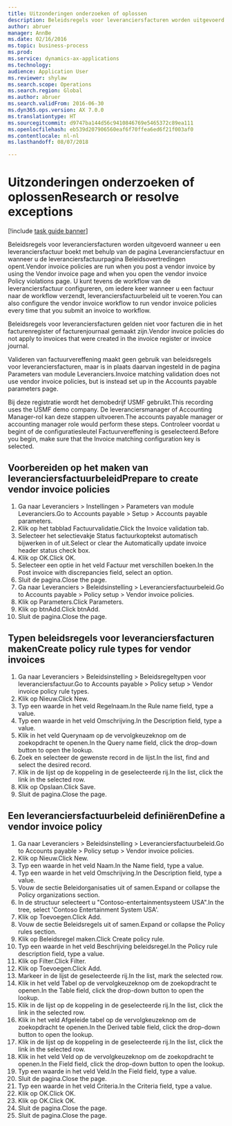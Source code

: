 ```yaml
--- 
title: Uitzonderingen onderzoeken of oplossen
description: Beleidsregels voor leveranciersfacturen worden uitgevoerd wanneer u een leveranciersfactuur boekt met behulp van de pagina Leveranciersfactuur en wanneer u de leveranciersfactuurpagina Beleidsovertredingen opent.
author: abruer
manager: AnnBe
ms.date: 02/16/2016
ms.topic: business-process
ms.prod: 
ms.service: dynamics-ax-applications
ms.technology: 
audience: Application User
ms.reviewer: shylaw
ms.search.scope: Operations
ms.search.region: Global
ms.author: abruer
ms.search.validFrom: 2016-06-30
ms.dyn365.ops.version: AX 7.0.0
ms.translationtype: HT
ms.sourcegitcommit: d9747ba144d56c9410846769e5465372c89ea111
ms.openlocfilehash: eb539d207906560eaf6f70ffea6ed6f21f003af0
ms.contentlocale: nl-nl
ms.lasthandoff: 08/07/2018

---
```

# <a name="research-or-resolve-exceptions"></a><span data-ttu-id="7c77c-103">Uitzonderingen onderzoeken of oplossen</span><span class="sxs-lookup"><span data-stu-id="7c77c-103">Research or resolve exceptions</span></span>

[!include [task guide banner](../../includes/task-guide-banner.md)]

<span data-ttu-id="7c77c-104">Beleidsregels voor leveranciersfacturen worden uitgevoerd wanneer u een leveranciersfactuur boekt met behulp van de pagina Leveranciersfactuur en wanneer u de leveranciersfactuurpagina Beleidsovertredingen opent.</span><span class="sxs-lookup"><span data-stu-id="7c77c-104">Vendor invoice policies are run when you post a vendor invoice by using the Vendor invoice page and when you open the vendor invoice Policy violations page.</span></span> <span data-ttu-id="7c77c-105">U kunt tevens de workflow van de leveranciersfactuur configureren, om iedere keer wanneer u een factuur naar de workflow verzendt, leveranciersfactuurbeleid uit te voeren.</span><span class="sxs-lookup"><span data-stu-id="7c77c-105">You can also configure the vendor invoice workflow to run vendor invoice policies every time that you submit an invoice to workflow.</span></span> 

<span data-ttu-id="7c77c-106">Beleidsregels voor leveranciersfacturen gelden niet voor facturen die in het facturenregister of facturenjournaal gemaakt zijn.</span><span class="sxs-lookup"><span data-stu-id="7c77c-106">Vendor invoice policies do not apply to invoices that were created in the invoice register or invoice journal.</span></span> 

<span data-ttu-id="7c77c-107">Valideren van factuurvereffening maakt geen gebruik van beleidsregels voor leveranciersfacturen, maar is in plaats daarvan ingesteld in de pagina Parameters van module Leveranciers.</span><span class="sxs-lookup"><span data-stu-id="7c77c-107">Invoice matching validation does not use vendor invoice policies, but is instead set up in the Accounts payable parameters page.</span></span>

<span data-ttu-id="7c77c-108">Bij deze registratie wordt het demobedrijf USMF gebruikt.</span><span class="sxs-lookup"><span data-stu-id="7c77c-108">This recording uses the USMF demo company.</span></span> <span data-ttu-id="7c77c-109">De leveranciersmanager of Accounting Manager-rol kan deze stappen uitvoeren.</span><span class="sxs-lookup"><span data-stu-id="7c77c-109">The accounts payable manager or accounting manager role would perform these steps.</span></span> <span data-ttu-id="7c77c-110">Controleer voordat u begint of de configuratiesleutel Factuurvereffening is geselecteerd.</span><span class="sxs-lookup"><span data-stu-id="7c77c-110">Before you begin, make sure that the Invoice matching configuration key is selected.</span></span>


## <a name="prepare-to-create-vendor-invoice-policies"></a><span data-ttu-id="7c77c-111">Voorbereiden op het maken van leveranciersfactuurbeleid</span><span class="sxs-lookup"><span data-stu-id="7c77c-111">Prepare to create vendor invoice policies</span></span>
1. <span data-ttu-id="7c77c-112">Ga naar Leveranciers > Instellingen > Parameters van module Leveranciers.</span><span class="sxs-lookup"><span data-stu-id="7c77c-112">Go to Accounts payable > Setup > Accounts payable parameters.</span></span>
2. <span data-ttu-id="7c77c-113">Klik op het tabblad Factuurvalidatie.</span><span class="sxs-lookup"><span data-stu-id="7c77c-113">Click the Invoice validation tab.</span></span>
3. <span data-ttu-id="7c77c-114">Selecteer het selectievakje Status factuurkoptekst automatisch bijwerken in of uit.</span><span class="sxs-lookup"><span data-stu-id="7c77c-114">Select or clear the Automatically update invoice header status check box.</span></span>
4. <span data-ttu-id="7c77c-115">Klik op OK.</span><span class="sxs-lookup"><span data-stu-id="7c77c-115">Click OK.</span></span>
5. <span data-ttu-id="7c77c-116">Selecteer een optie in het veld Factuur met verschillen boeken.</span><span class="sxs-lookup"><span data-stu-id="7c77c-116">In the Post invoice with discrepancies field, select an option.</span></span>
6. <span data-ttu-id="7c77c-117">Sluit de pagina.</span><span class="sxs-lookup"><span data-stu-id="7c77c-117">Close the page.</span></span>
7. <span data-ttu-id="7c77c-118">Ga naar Leveranciers > Beleidsinstelling > Leveranciersfactuurbeleid.</span><span class="sxs-lookup"><span data-stu-id="7c77c-118">Go to Accounts payable > Policy setup > Vendor invoice policies.</span></span>
8. <span data-ttu-id="7c77c-119">Klik op Parameters.</span><span class="sxs-lookup"><span data-stu-id="7c77c-119">Click Parameters.</span></span>
9. <span data-ttu-id="7c77c-120">Klik op btnAdd.</span><span class="sxs-lookup"><span data-stu-id="7c77c-120">Click btnAdd.</span></span>
10. <span data-ttu-id="7c77c-121">Sluit de pagina.</span><span class="sxs-lookup"><span data-stu-id="7c77c-121">Close the page.</span></span>

## <a name="create-policy-rule-types-for-vendor-invoices"></a><span data-ttu-id="7c77c-122">Typen beleidsregels voor leveranciersfacturen maken</span><span class="sxs-lookup"><span data-stu-id="7c77c-122">Create policy rule types for vendor invoices</span></span>
1. <span data-ttu-id="7c77c-123">Ga naar Leveranciers > Beleidsinstelling > Beleidsregeltypen voor leveranciersfactuur.</span><span class="sxs-lookup"><span data-stu-id="7c77c-123">Go to Accounts payable > Policy setup > Vendor invoice policy rule types.</span></span>
2. <span data-ttu-id="7c77c-124">Klik op Nieuw.</span><span class="sxs-lookup"><span data-stu-id="7c77c-124">Click New.</span></span>
3. <span data-ttu-id="7c77c-125">Typ een waarde in het veld Regelnaam.</span><span class="sxs-lookup"><span data-stu-id="7c77c-125">In the Rule name field, type a value.</span></span>
4. <span data-ttu-id="7c77c-126">Typ een waarde in het veld Omschrijving.</span><span class="sxs-lookup"><span data-stu-id="7c77c-126">In the Description field, type a value.</span></span>
5. <span data-ttu-id="7c77c-127">Klik in het veld Querynaam op de vervolgkeuzeknop om de zoekopdracht te openen.</span><span class="sxs-lookup"><span data-stu-id="7c77c-127">In the Query name field, click the drop-down button to open the lookup.</span></span>
6. <span data-ttu-id="7c77c-128">Zoek en selecteer de gewenste record in de lijst.</span><span class="sxs-lookup"><span data-stu-id="7c77c-128">In the list, find and select the desired record.</span></span>
7. <span data-ttu-id="7c77c-129">Klik in de lijst op de koppeling in de geselecteerde rij.</span><span class="sxs-lookup"><span data-stu-id="7c77c-129">In the list, click the link in the selected row.</span></span>
8. <span data-ttu-id="7c77c-130">Klik op Opslaan.</span><span class="sxs-lookup"><span data-stu-id="7c77c-130">Click Save.</span></span>
9. <span data-ttu-id="7c77c-131">Sluit de pagina.</span><span class="sxs-lookup"><span data-stu-id="7c77c-131">Close the page.</span></span>

## <a name="define-a-vendor-invoice-policy"></a><span data-ttu-id="7c77c-132">Een leveranciersfactuurbeleid definiëren</span><span class="sxs-lookup"><span data-stu-id="7c77c-132">Define a vendor invoice policy</span></span>
1. <span data-ttu-id="7c77c-133">Ga naar Leveranciers > Beleidsinstelling > Leveranciersfactuurbeleid.</span><span class="sxs-lookup"><span data-stu-id="7c77c-133">Go to Accounts payable > Policy setup > Vendor invoice policies.</span></span>
2. <span data-ttu-id="7c77c-134">Klik op Nieuw.</span><span class="sxs-lookup"><span data-stu-id="7c77c-134">Click New.</span></span>
3. <span data-ttu-id="7c77c-135">Typ een waarde in het veld Naam.</span><span class="sxs-lookup"><span data-stu-id="7c77c-135">In the Name field, type a value.</span></span>
4. <span data-ttu-id="7c77c-136">Typ een waarde in het veld Omschrijving.</span><span class="sxs-lookup"><span data-stu-id="7c77c-136">In the Description field, type a value.</span></span>
5. <span data-ttu-id="7c77c-137">Vouw de sectie Beleidorganisaties uit of samen.</span><span class="sxs-lookup"><span data-stu-id="7c77c-137">Expand or collapse the Policy organizations section.</span></span>
6. <span data-ttu-id="7c77c-138">In de structuur selecteert u "Contoso-entertainmentsysteem USA".</span><span class="sxs-lookup"><span data-stu-id="7c77c-138">In the tree, select 'Contoso Entertainment System USA'.</span></span>
7. <span data-ttu-id="7c77c-139">Klik op Toevoegen.</span><span class="sxs-lookup"><span data-stu-id="7c77c-139">Click Add.</span></span>
8. <span data-ttu-id="7c77c-140">Vouw de sectie Beleidsregels uit of samen.</span><span class="sxs-lookup"><span data-stu-id="7c77c-140">Expand or collapse the Policy rules section.</span></span>
9. <span data-ttu-id="7c77c-141">Klik op Beleidsregel maken.</span><span class="sxs-lookup"><span data-stu-id="7c77c-141">Click Create policy rule.</span></span>
10. <span data-ttu-id="7c77c-142">Typ een waarde in het veld Beschrijving beleidsregel.</span><span class="sxs-lookup"><span data-stu-id="7c77c-142">In the Policy rule description field, type a value.</span></span>
11. <span data-ttu-id="7c77c-143">Klik op Filter.</span><span class="sxs-lookup"><span data-stu-id="7c77c-143">Click Filter.</span></span>
12. <span data-ttu-id="7c77c-144">Klik op Toevoegen.</span><span class="sxs-lookup"><span data-stu-id="7c77c-144">Click Add.</span></span>
13. <span data-ttu-id="7c77c-145">Markeer in de lijst de geselecteerde rij.</span><span class="sxs-lookup"><span data-stu-id="7c77c-145">In the list, mark the selected row.</span></span>
14. <span data-ttu-id="7c77c-146">Klik in het veld Tabel op de vervolgkeuzeknop om de zoekopdracht te openen.</span><span class="sxs-lookup"><span data-stu-id="7c77c-146">In the Table field, click the drop-down button to open the lookup.</span></span>
15. <span data-ttu-id="7c77c-147">Klik in de lijst op de koppeling in de geselecteerde rij.</span><span class="sxs-lookup"><span data-stu-id="7c77c-147">In the list, click the link in the selected row.</span></span>
16. <span data-ttu-id="7c77c-148">Klik in het veld Afgeleide tabel op de vervolgkeuzeknop om de zoekopdracht te openen.</span><span class="sxs-lookup"><span data-stu-id="7c77c-148">In the Derived table field, click the drop-down button to open the lookup.</span></span>
17. <span data-ttu-id="7c77c-149">Klik in de lijst op de koppeling in de geselecteerde rij.</span><span class="sxs-lookup"><span data-stu-id="7c77c-149">In the list, click the link in the selected row.</span></span>
18. <span data-ttu-id="7c77c-150">Klik in het veld Veld op de vervolgkeuzeknop om de zoekopdracht te openen.</span><span class="sxs-lookup"><span data-stu-id="7c77c-150">In the Field field, click the drop-down button to open the lookup.</span></span>
19. <span data-ttu-id="7c77c-151">Typ een waarde in het veld Veld.</span><span class="sxs-lookup"><span data-stu-id="7c77c-151">In the Field field, type a value.</span></span>
20. <span data-ttu-id="7c77c-152">Sluit de pagina.</span><span class="sxs-lookup"><span data-stu-id="7c77c-152">Close the page.</span></span>
21. <span data-ttu-id="7c77c-153">Typ een waarde in het veld Criteria.</span><span class="sxs-lookup"><span data-stu-id="7c77c-153">In the Criteria field, type a value.</span></span>
22. <span data-ttu-id="7c77c-154">Klik op OK.</span><span class="sxs-lookup"><span data-stu-id="7c77c-154">Click OK.</span></span>
23. <span data-ttu-id="7c77c-155">Klik op OK.</span><span class="sxs-lookup"><span data-stu-id="7c77c-155">Click OK.</span></span>
24. <span data-ttu-id="7c77c-156">Sluit de pagina.</span><span class="sxs-lookup"><span data-stu-id="7c77c-156">Close the page.</span></span>
25. <span data-ttu-id="7c77c-157">Sluit de pagina.</span><span class="sxs-lookup"><span data-stu-id="7c77c-157">Close the page.</span></span>


